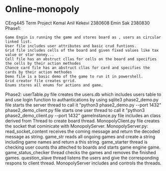 # Online-monopoly
CEng445 Term Project
Kemal Anil Kekevi 2380608
Emin Sak 2380830
Phase1:

    Game Engin is running the game and stores board as , users as circular linked list. 
    User file includes user attributes and basic crud funtions.
    Grid file includes cells of the board and given fixed values like tax value or star money...
    Cell file has an abstruct cllas for cells on the board and specifies the cells by their action methodes
    Chance card file has an abstruct cllas for card and specifies the cards by their action methodes
    Demo file is a basic demo of the game to run it in powershell.
    Grid creator file creates grrid.
    Enums stores all enums for actions and game.

Phase2:
    userTable.py file creates the users.db which includes users table to and use login function to authantications by using sqlite3
    phase2_demo.py file starts the server thread to call it "python3 phase2_demo.py --port 1432"
    phase2_demo_client.py file starts one user thread to call it "python3 phase2_demo_client.py --port 1432"
    gameInstance.py file includes an class derived from Thread to create board thread.
    MonopolyClient.py file creates the socket that cominicate with MonopolyServer.
    MonopolyServer.py:
        read_socket_content receives the coming message and return the decoded message as string.
        game_str reads all ongoing games and create a string including game names and return a this string.
        game_starter thread is checking user counts tha atteched to boards and starts game engine game.
        game_status_checker thread checks the games and removes the finished games.
        question_slave thread listens the users and give the corresponding respons to client thread.
        MonopolyServer includes and controls the threads.


